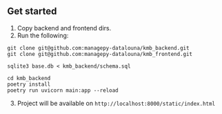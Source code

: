 ## Get started
1. Copy backend and frontend dirs.
2. Run the following:
```shell
git clone git@github.com:managepy-datalouna/kmb_backend.git
git clone git@github.com:managepy-datalouna/kmb_frontend.git

sqlite3 base.db < kmb_backend/schema.sql

cd kmb_backend
poetry install
poetry run uvicorn main:app --reload
```
3. Project will be available on `http://localhost:8000/static/index.html`
